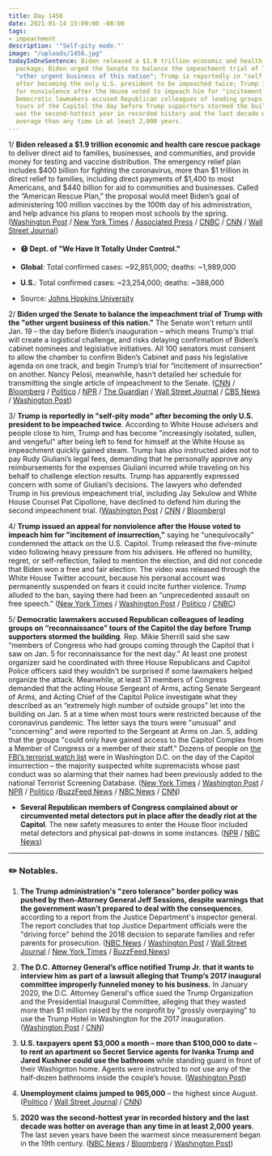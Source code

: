 ```yaml
---
title: Day 1456
date: 2021-01-14 15:09:00 -08:00
tags:
- impeachment
description: '"Self-pity mode."'
image: "/uploads/1456.jpg"
todayInOneSentence: Biden released a $1.9 trillion economic and health care rescue
  package; Biden urged the Senate to balance the impeachment trial of Trump with the
  "other urgent business of this nation"; Trump is reportedly in "self-pity mode"
  after becoming the only U.S. president to be impeached twice; Trump issued an appeal
  for nonviolence after the House voted to impeach him for "incitement of insurrection";
  Democratic lawmakers accused Republican colleagues of leading groups on “reconnaissance”
  tours of the Capitol the day before Trump supporters stormed the building; and 2020
  was the second-hottest year in recorded history and the last decade was hotter on
  average than any time in at least 2,000 years.
---
```


1/ **Biden released a $1.9 trillion economic and health care rescue package** to deliver direct aid to families, businesses, and communities, and provide money for testing and vaccine distribution. The emergency relief plan includes $400 billion for fighting the coronavirus, more than $1 trillion in direct relief to families, including direct payments of $1,400 to most Americans, and $440 billion for aid to communities and businesses. Called the “American Rescue Plan,” the proposal would meet Biden’s goal of administering 100 million vaccines by the 100th day of his administration, and help advance his plans to reopen most schools by the spring. ([Washington Post](https://www.washingtonpost.com/us-policy/2021/01/14/biden-stimulus-covid-relief/) / [New York Times](https://www.nytimes.com/2021/01/14/business/biden-economy.html?action=click&module=Alert&pgtype=Homepage) / [Associated Press](https://apnews.com/article/joe-biden-coronavirus-action-plan-3d8d5841bb9098a81ad9452fb2619024) / [CNBC](https://www.cnbc.com/2021/01/14/biden-stimulus-package-details-checks-unemployment-minimum-wage.html) / [CNN](https://www.cnn.com/2021/01/14/politics/biden-economic-rescue-package-coronavirus-stimulus/index.html) / [Wall Street Journal](https://www.wsj.com/articles/biden-to-propose-1-9-trillion-covid-19-package-11610661977?mod=breakingnews))

* #### 😷 Dept. of "We Have It Totally Under Control."

* **Global**: Total confirmed cases: \~92,851,000; deaths: \~1,989,000

* **U.S.**: Total confirmed cases: \~23,254,000; deaths: \~388,000

* Source: [Johns Hopkins University](https://coronavirus.jhu.edu/map.html)

2/ **Biden urged the Senate to balance the impeachment trial of Trump with the "other urgent business of this nation."** The Senate won’t return until Jan. 19 – the day before Biden’s inauguration – which means Trump's trial will create a logistical challenge, and risks delaying confirmation of Biden’s cabinet nominees and legislative initiatives. All 100 senators must consent to allow the chamber to confirm Biden’s Cabinet and pass his legislative agenda on one track, and begin Trump’s trial for “incitement of insurrection” on another. Nancy Pelosi, meanwhile, hasn’t detailed her schedule for transmitting the single article of impeachment to the Senate. ([CNN](https://www.cnn.com/2021/01/13/politics/biden-senate-impeachment/index.html) / [Bloomberg](https://www.bloomberg.com/news/articles/2021-01-14/trump-s-impeachment-trial-in-limbo-as-pelosi-mcconnell-silent?sref=MIBMEEoj) / [Politico](https://www.politico.com/news/2021/01/14/trump-impeachment-crashes-biden-inauguration-459333) / [NPR](https://www.npr.org/sections/biden-transition-updates/2021/01/14/956620254/his-cabinet-still-unconfirmed-biden-looks-at-plan-b-for-early-days-in-office) / [The Guardian](https://www.theguardian.com/us-news/2021/jan/14/trump-impeachment-biden-administration-senate-trial) / [Wall Street Journal](https://www.wsj.com/articles/busy-senate-to-juggle-trump-impeachment-trial-biden-agenda-11610645139) / [CBS News](https://www.cbsnews.com/news/biden-trump-impeachment-trial-senate-business/) / [Washington Post](https://www.washingtonpost.com/politics/2021/01/14/trump-impeachment-biden-transition-live-updates/#link-VTTIRAQZXVBVLHOQTQXGN7GQ5U))

3/ **Trump is reportedly in "self-pity mode" after becoming the only U.S. president to be impeached twice**. According to White House advisers and people close to him, Trump and has become "increasingly isolated, sullen, and vengeful" after being left to fend for himself at the White House as impeachment quickly gained steam. Trump has also instructed aides not to pay Rudy Giuliani’s legal fees, demanding that he personally approve any reimbursements for the expenses Giuliani incurred while traveling on his behalf to challenge election results. Trump has apparently expressed concern with some of Giuliani’s decisions. The lawyers who defended Trump in his previous impeachment trial, including Jay Sekulow and White House Counsel Pat Cipollone, have declined to defend him during the second impeachment trial. ([Washington Post](https://www.washingtonpost.com/politics/trump-isolated-impeachment/2021/01/13/0595675a-55b6-11eb-a931-5b162d0d033d_story.html) / [CNN](https://edition.cnn.com/politics/live-news/house-trump-impeachment-vote-01-13-21/h_ba9752fdf65b29ad98f4031e63fe8b52) / [Bloomberg](https://www.bloomberg.com/news/articles/2021-01-14/trump-struggles-to-build-legal-team-as-impeachment-trial-nears?sref=MIBMEEoj))

4/ **Trump issued an appeal for nonviolence after the House voted to impeach him for "incitement of insurrection,"** saying he “unequivocally” condemned the attack on the U.S. Capitol. Trump released the five-minute video following heavy pressure from his advisers. He offered no humility, regret, or self-reflection, failed to mention the election, and did not concede that Biden won a free and fair election. The video was released through the White House Twitter account, because his personal account was permanently suspended on fears it could incite further violence. Trump alluded to the ban, saying there had been an “unprecedented assault on free speech.” ([New York Times](https://www.nytimes.com/2021/01/13/us/politics/trump-video-capitol-riot.html) / [Washington Post](https://www.washingtonpost.com/politics/2021/01/13/trump-impeachment-biden-transition-live-updates/#link-QM7FNFBHFZAQJLK6GFMREIIS3E) / [Politico](https://www.politico.com/news/2021/01/13/trump-denounces-capitol-attack-459074) / [CNBC](https://www.cnbc.com/2021/01/13/trump-condemns-capitol-violence-a-week-after-riot-as-he-faces-second-impeachment-trial.html))

5/ **Democratic lawmakers accused Republican colleagues of leading groups on “reconnaissance” tours of the Capitol the day before Trump supporters stormed the building**. Rep. Mikie Sherrill said she saw “members of Congress who had groups coming through the Capitol that I saw on Jan. 5 for reconnaissance for the next day.” At least one protest organizer said he coordinated with three House Republicans and Capitol Police officers said they wouldn’t be surprised if some lawmakers helped organize the attack. Meanwhile, at least 31 members of Congress demanded that the acting House Sergeant of Arms, acting Senate Sergeant of Arms, and Acting Chief of the Capitol Police investigate what they described as an “extremely high number of outside groups” let into the building on Jan. 5 at a time when most tours were restricted because of the coronavirus pandemic. The letter says the tours were "unusual" and "concerning" and were reported to the Sergeant at Arms on Jan. 5, adding that the groups "could only have gained access to the Capitol Complex from a Member of Congress or a member of their staff." Dozens of people on [the FBI’s terrorist watch list](https://www.washingtonpost.com/national-security/terror-watchlist-capitol-riot-fbi/2021/01/14/07412814-55f7-11eb-a931-5b162d0d033d_story.html) were in Washington D.C. on the day of the Capitol insurrection – the majority suspected white supremacists whose past conduct was so alarming that their names had been previously added to the national Terrorist Screening Database. ([New York Times](https://www.nytimes.com/2021/01/13/us/politics/capitol-riot-investigation.html) / [Washington Post](https://www.washingtonpost.com/nation/2021/01/13/mikie-sherrill-reconnaissance-capitol-attack/) / [NPR](https://www.npr.org/sections/insurrection-at-the-capitol/2021/01/13/956426253/rep-tim-ryan-probe-under-way-on-whether-members-gave-capitol-tours-to-rioters) / [Politico](https://www.politico.com/news/2021/01/12/mikie-sherrill-capitol-hill-attack-458655) /[BuzzFeed News](https://www.buzzfeednews.com/article/emmanuelfelton/capitol-police-angry-congress-members-ignore-metal-detectors) / [NBC News](https://www.nbcnews.com/politics/congress/live-blog/2021-01-13-trump-impeachment-25th-amendment-n1253971/ncrd1254116#blogHeader) / [CNN](https://www.cnn.com/2021/01/13/politics/capitol-insurrection-insider-help/index.html))

* **Several Republican members of Congress complained about or circumvented metal detectors put in place after the deadly riot at the Capitol**. The new safety measures to enter the House floor included metal detectors and physical pat-downs in some instances. ([NPR](https://www.npr.org/sections/insurrection-at-the-capitol/2021/01/12/956254491/republicans-lash-out-against-new-security-measures-at-the-capitol) / [NBC News](https://www.nbcnews.com/politics/congress/republicans-protest-circumvent-new-metal-detectors-inside-capitol-after-riot-n1254011))

---

### ✏️ Notables.

1. **The Trump administration's "zero tolerance" border policy was pushed by then-Attorney General Jeff Sessions, despite warnings that the government wasn't prepared to deal with the consequences**, according to a report from the Justice Department's inspector general. The report concludes that top Justice Department officials were the "driving force" behind the 2018 decision to separate families and refer parents for prosecution. ([NBC News](https://www.nbcnews.com/politics/immigration/justice-officials-respond-new-report-family-separation-blaming-trump-expressing-n1254278) / [Washington Post](https://www.washingtonpost.com/national/trumps-zero-tolerance-border-policy-was-pushed-aggressively-by-jeff-sessions-despite-warnings-justice-department-review-finds/2021/01/14/b283093a-567a-11eb-89bc-7f51ceb6bd57_story.html) / [Wall Street Journal](https://www.wsj.com/articles/justice-department-probe-faults-sessions-in-pressing-policy-of-separating-immigrant-families-11610651780) / [New York Times](https://www.nytimes.com/2021/01/14/us/politics/trump-family-separation.html) / [BuzzFeed News](https://www.buzzfeednews.com/article/adolfoflores/justice-department-immigrant-family-separation-report))

2. **The D.C. Attorney General’s office notified Trump Jr. that it wants to interview him as part of a lawsuit alleging that Trump’s 2017 inaugural committee improperly funneled money to his business.** In January 2020, the D.C. Attorney General's office sued the Trump Organization and the Presidential Inaugural Committee, alleging that they wasted more than $1 million raised by the nonprofit by "grossly overpaying" to use the Trump Hotel in Washington for the 2017 inauguration. ([Washington Post](https://www.washingtonpost.com/politics/dc-attorney-general-seeks-to-interview-presidents-eldest-son-in-a-case-alleging-improper-spending-by-2017-inaugural-committee/2021/01/14/3fddb654-55e0-11eb-a931-5b162d0d033d_story.html) / [CNN](https://www.cnn.com/2021/01/14/politics/dc-attorney-general-donald-trump-jr-inaugural-funds-abuse/index.html))

3. **U.S. taxpayers spent $3,000 a month – more than $100,000 to date – to rent an apartment so Secret Service agents for Ivanka Trump and Jared Kushner could use the bathroom** while standing guard in front of their Washignton home. Agents were instructed to not use any of the half-dozen bathrooms inside the couple’s house. ([Washington Post](https://www.washingtonpost.com/dc-md-va/2021/01/14/secret-service-bathroom-ivanka-trump-jared-kushner/))

4. **Unemployment claims jumped to 965,000** – the highest since August. ([Politico](https://www.politico.com/news/2021/01/14/unemployment-claims-virus-459282) / [Wall Street Journal](https://www.wsj.com/articles/weekly-jobless-claims-coronavirus-01-14-2021-11610573648) / [CNN](https://www.cnn.com/2021/01/14/politics/300-unemployment-benefit-congress/index.html))

5. **2020 was the second-hottest year in recorded history and the last decade was hotter on average than any time in at least 2,000 years**. The last seven years have been the warmest since measurement began in the 19th century. ([NBC News](https://www.nbcnews.com/science/environment/2020-was-second-hottest-year-record-noaa-says-n1254302) / [Bloomberg](https://www.bloomberg.com/news/articles/2021-01-14/global-warming-led-to-2020-tie-for-the-hottest-year-on-record?srnd=premium&sref=MIBMEEoj) / [Washington Post](https://www.washingtonpost.com/climate-environment/interactive/2021/2020-tied-for-hottest-year-on-record/))
